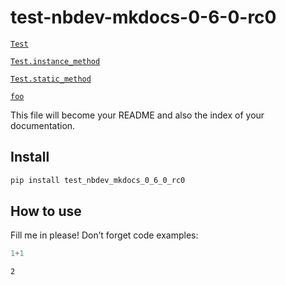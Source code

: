 # test-nbdev-mkdocs-0-6-0-rc0

<!-- WARNING: THIS FILE WAS AUTOGENERATED! DO NOT EDIT! -->

[`Test`](https://harishmohanraj.github.io/test-nbdev-mkdocs-0-6-0-rc0/api/test_nbdev_mkdocs_0_6_0_rc0/core/Test/#test_nbdev_mkdocs_0_6_0_rc0.core.Test)

[`Test.instance_method`](https://harishmohanraj.github.io/test-nbdev-mkdocs-0-6-0-rc0/api/test_nbdev_mkdocs_0_6_0_rc0/core/Test/#test_nbdev_mkdocs_0_6_0_rc0.core.Test.instance_method)

[`Test.static_method`](https://harishmohanraj.github.io/test-nbdev-mkdocs-0-6-0-rc0/api/test_nbdev_mkdocs_0_6_0_rc0/core/Test/#test_nbdev_mkdocs_0_6_0_rc0.core.Test.static_method)

[`foo`](https://harishmohanraj.github.io/test-nbdev-mkdocs-0-6-0-rc0/api/test_nbdev_mkdocs_0_6_0_rc0/core/foo/#test_nbdev_mkdocs_0_6_0_rc0.core.foo)

This file will become your README and also the index of your
documentation.

## Install

``` sh
pip install test_nbdev_mkdocs_0_6_0_rc0
```

## How to use

Fill me in please! Don’t forget code examples:

``` python
1+1
```

    2
